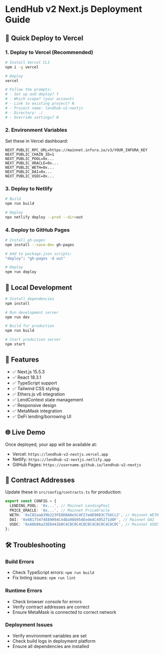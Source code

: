 # LendHub v2 Next.js Deployment Guide

## 🚀 Quick Deploy to Vercel

### 1. Deploy to Vercel (Recommended)

```bash
# Install Vercel CLI
npm i -g vercel

# Deploy
vercel

# Follow the prompts:
# - Set up and deploy? Y
# - Which scope? (your account)
# - Link to existing project? N
# - Project name: lendhub-v2-nextjs
# - Directory: ./
# - Override settings? N
```

### 2. Environment Variables

Set these in Vercel dashboard:

```
NEXT_PUBLIC_RPC_URL=https://mainnet.infura.io/v3/YOUR_INFURA_KEY
NEXT_PUBLIC_CHAIN_ID=1
NEXT_PUBLIC_POOL=0x...
NEXT_PUBLIC_ORACLE=0x...
NEXT_PUBLIC_WETH=0x...
NEXT_PUBLIC_DAI=0x...
NEXT_PUBLIC_USDC=0x...
```

### 3. Deploy to Netlify

```bash
# Build
npm run build

# Deploy
npx netlify deploy --prod --dir=out
```

### 4. Deploy to GitHub Pages

```bash
# Install gh-pages
npm install --save-dev gh-pages

# Add to package.json scripts:
"deploy": "gh-pages -d out"

# Deploy
npm run deploy
```

## 🔧 Local Development

```bash
# Install dependencies
npm install

# Run development server
npm run dev

# Build for production
npm run build

# Start production server
npm start
```

## 📱 Features

- ✅ Next.js 15.5.3
- ✅ React 18.3.1
- ✅ TypeScript support
- ✅ Tailwind CSS styling
- ✅ Ethers.js v6 integration
- ✅ LendContext state management
- ✅ Responsive design
- ✅ MetaMask integration
- ✅ DeFi lending/borrowing UI

## 🌐 Live Demo

Once deployed, your app will be available at:
- Vercel: `https://lendhub-v2-nextjs.vercel.app`
- Netlify: `https://lendhub-v2-nextjs.netlify.app`
- GitHub Pages: `https://username.github.io/lendhub-v2-nextjs`

## 🔗 Contract Addresses

Update these in `src/config/contracts.ts` for production:

```typescript
export const CONFIG = {
  LENDING_POOL: '0x...', // Mainnet LendingPool
  PRICE_ORACLE: '0x...', // Mainnet PriceOracle
  WETH: '0xC02aaA39b223FE8D0A0e5C4F27eAD9083C756Cc2', // Mainnet WETH
  DAI: '0x6B175474E89094C44Da98b954EedeAC495271d0F', // Mainnet DAI
  USDC: '0xA0b86a33E6441b8C4C8C0C4C8C0C4C8C0C4C8C0C', // Mainnet USDC
};
```

## 🛠️ Troubleshooting

### Build Errors
- Check TypeScript errors: `npm run build`
- Fix linting issues: `npm run lint`

### Runtime Errors
- Check browser console for errors
- Verify contract addresses are correct
- Ensure MetaMask is connected to correct network

### Deployment Issues
- Verify environment variables are set
- Check build logs in deployment platform
- Ensure all dependencies are installed


